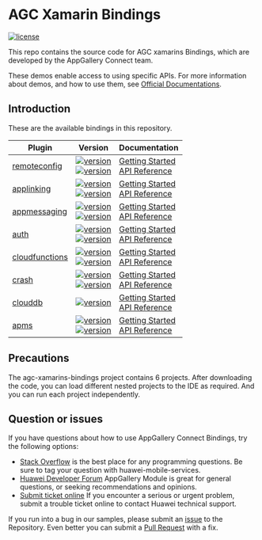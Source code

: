 # AGC Xamarin Bindings
[![license](https://img.shields.io/badge/license-Apache--2.0-green)](./LICENCE)

This repo contains the source code for AGC xamarins Bindings, which are developed by the AppGallery Connect team.

These demos enable access to using specific APIs. For more information
about demos, and how to use them, see
[Official Documentations](https://developer.huawei.com/consumer/en/doc/development/AppGallery-connect-Guides/agc-get-started).


## Introduction
These are the available bindings in this repository.

| Plugin | Version | Documentation |
|--------|-----|-----|
| [remoteconfig](./remoteconfig) | [![version](https://img.shields.io/nuget/v/Huawei.Agconnect.iOS.Remoteconfig.svg?label=Xamarin.iOS)](./remoteconfig) <br>[![version](https://img.shields.io/nuget/v/Huawei.Agconnect.Remoteconfig.svg?label=Xamarin.Android)](./remoteconfig)|[Getting Started](https://developer.huawei.com/consumer/en/doc/development/AppGallery-connect-Guides/remoteconfig-xamarin-releasenotes-0000001135676681) <br/> [API Reference](https://developer.huawei.com/consumer/en/doc/development/AppGallery-connect-References/remoteconfig-overview-main-0000001088768192) |
| [applinking](./applinking)|[![version](https://img.shields.io/nuget/v/Huawei.Agconnect.iOS.Applinking.svg?label=Xamarin.iOS)](./applinking) <br>[![version](https://img.shields.io/nuget/v/Huawei.Agconnect.Applinking.svg?label=Xamarin.Android)](./applinking)|[Getting Started](https://developer.huawei.com/consumer/en/doc/development/AppGallery-connect-Guides/agc-get-started-xamarin#h1-1617284872937-1) <br/> [API Reference](https://developer.huawei.com/consumer/en/doc/development/AppGallery-connect-References/applinking-overview-main-0000001076677086) |
| [appmessaging](./appmessaging)|[![version](https://img.shields.io/nuget/v/Huawei.Agconnect.iOS.Appmessaging.svg?label=Xamarin.iOS)](./appmessaging) <br>[![version](https://img.shields.io/nuget/v/Huawei.Agconnect.Appmessaging.svg?label=Xamarin.Android)](./appmessaging)|[Getting Started](https://developer.huawei.com/consumer/en/doc/development/AppGallery-connect-Guides/agc-get-started-xamarin#h1-1617284872937-1) <br/> [API Reference](https://developer.huawei.com/consumer/en/doc/development/AppGallery-connect-References/appmessaging-overview-main-0000001070934262) |
| [auth](./auth)|[![version](https://img.shields.io/nuget/v/Huawei.Agconnect.iOS.Auth.svg?label=Xamarin.iOS)](./auth) <br>[![version](https://img.shields.io/nuget/v/Huawei.Agconnect.Auth.svg?label=Xamarin.Android)](./auth) |[Getting Started](https://developer.huawei.com/consumer/en/doc/development/AppGallery-connect-Guides/agc-get-started-xamarin#h1-1617284872937-1) <br/> [API Reference](https://developer.huawei.com/consumer/en/doc/development/AppGallery-connect-References/auth-overview-main-0000001098779626) |
| [cloudfunctions](./cloudfunctions)|[![version](https://img.shields.io/nuget/v/Huawei.Agconnect.iOS.Function.svg?label=Xamarin.iOS)](./cloudfunctions) <br>[![version](https://img.shields.io/nuget/v/Huawei.Agconnect.Function.svg?label=Xamarin.Android)](./cloudfunctions) |[Getting Started](https://developer.huawei.com/consumer/en/doc/development/AppGallery-connect-Guides/agc-get-started-xamarin#h1-1617284872937-1) <br/> [API Reference](https://developer.huawei.com/consumer/en/doc/development/AppGallery-connect-References/cloudfunctions-overview-main-0000001097403208) |
| [crash](./crash)|[![version](https://img.shields.io/nuget/v/Huawei.Agconnect.iOS.Crash.svg?label=Xamarin.iOS)](./crash) <br>[![version](https://img.shields.io/nuget/v/Huawei.Agconnect.Crash.svg?label=Xamarin.Android)](./crash)|[Getting Started](https://developer.huawei.com/consumer/en/doc/development/AppGallery-connect-Guides/agc-get-started-xamarin#h1-1617284872937-1) <br/> [API Reference](https://developer.huawei.com/consumer/en/doc/development/AppGallery-connect-References/crash-overview-main-0000001130785207) |
|[clouddb](./clouddb)|[![version](https://img.shields.io/nuget/v/Huawei.Agconnect.CloudDatabase.svg?label=Xamarin.Android)](https://www.nuget.org/packages/Huawei.Agconnect.CloudDatabase) |[Getting Started](https://developer.huawei.com/consumer/en/doc/development/AppGallery-connect-Guides/agc-get-started-xamarin#h1-1617284872937-1) <br/> [API Reference](https://developer.huawei.com/consumer/en/doc/development/AppGallery-connect-References/clouddb-xamarin-0000001111776788) |
| [apms](./apms)|[![version](https://img.shields.io/nuget/v/Huawei.Agconnect.iOS.Apms.svg?label=Xamarin.iOS)](https://www.nuget.org/packages/Huawei.Agconnect.iOS.Apms) <br>[![version](https://img.shields.io/nuget/v/Huawei.Agconnect.Apms.svg?label=Xamarin.Android)](https://www.nuget.org/packages/Huawei.Agconnect.iOS.Apms)|[Getting Started](https://developer.huawei.com/consumer/en/doc/development/AppGallery-connect-Guides/agc-get-started-xamarin#h1-1617284872937-1) <br/> [API Reference](https://developer.huawei.com/consumer/en/doc/development/AppGallery-connect-References/android-0000001186572763) |



## Precautions
The agc-xamarins-bindings project contains 6 projects. After downloading the code, you can load different nested projects to the IDE as required. And you can run each project independently.

## Question or issues
If you have questions about how to use AppGallery Connect Bindings, try the following options:  
* [Stack Overflow](https://stackoverflow.com/questions/tagged/appgallery) is the best place for any programming questions. Be sure to tag your question with huawei-mobile-services.  
* [Huawei Developer Forum](https://forums.developer.huawei.com/forumPortal/en/home?fid=0101188387844930001) AppGallery Module is great for general questions, or seeking recommendations and opinions.
* [Submit ticket online](https://developer.huawei.com/consumer/en/support/feedback/#/) If you encounter a serious or urgent problem, submit a trouble ticket online to contact Huawei technical support.

If you run into a bug in our samples, please submit an [issue](https://github.com/AppGalleryConnect/agc-android-bindings/issues) to the Repository. Even better you can submit a [Pull Request](https://github.com/AppGalleryConnect/agc-android-bindings/pulls) with a fix.

